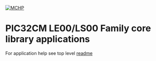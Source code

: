 [![MCHP](https://www.microchip.com/ResourcePackages/Microchip/assets/dist/images/logo.png)](https://www.microchip.com)

# PIC32CM LE00/LS00 Family core library applications

For application help see top level [readme](../readme.md)
